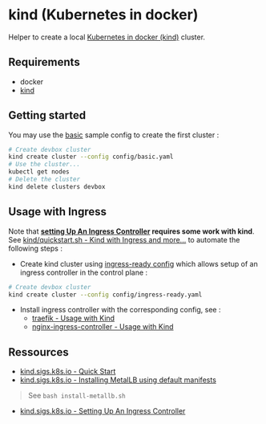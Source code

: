 # kind (Kubernetes in docker)

Helper to create a local [Kubernetes in docker (kind)](https://kind.sigs.k8s.io/) cluster.

## Requirements

* docker
* [kind](https://kind.sigs.k8s.io/docs/user/quick-start/)

## Getting started

You may use the [basic](config/basic.yaml) sample config to create the first cluster :

```bash
# Create devbox cluster
kind create cluster --config config/basic.yaml
# Use the cluster...
kubectl get nodes
# Delete the cluster
kind delete clusters devbox
```


## Usage with Ingress

Note that **[setting Up An Ingress Controller](https://kind.sigs.k8s.io/docs/user/ingress/#setting-up-an-ingress-controller) requires some work with kind**. See [kind/quickstart.sh - Kind with Ingress and more...](quickstart.md) to automate the following steps :

* Create kind cluster using [ingress-ready config](config/ingress-ready.yaml) which allows setup of an ingress controller in the control plane :

```bash
# Create devbox cluster
kind create cluster --config config/ingress-ready.yaml
```

* Install ingress controller with the corresponding config, see :
  * [traefik - Usage with Kind](../traefik/README.md#usage-with-kind)
  * [nginx-ingress-controller - Usage with Kind](../nginx-ingress-controller/README.md#usage-with-kind)


## Ressources

* [kind.sigs.k8s.io - Quick Start](https://kind.sigs.k8s.io/docs/user/quick-start/)
* [kind.sigs.k8s.io - Installing MetalLB using default manifests](https://kind.sigs.k8s.io/docs/user/loadbalancer/#installing-metallb-using-default-manifests)

> See `bash install-metallb.sh`

* [kind.sigs.k8s.io - Setting Up An Ingress Controller](https://kind.sigs.k8s.io/docs/user/ingress/#setting-up-an-ingress-controller)

